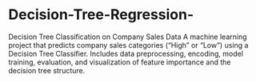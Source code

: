 # Decision-Tree-Regression-
Decision Tree Classification on Company Sales Data A machine learning project that predicts company sales categories (“High” or “Low”) using a Decision Tree Classifier. Includes data preprocessing, encoding, model training, evaluation, and visualization of feature importance and the decision tree structure.
